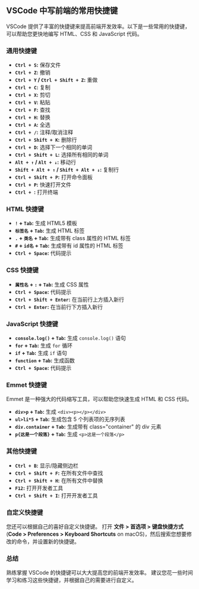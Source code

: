 ## VSCode 中写前端的常用快捷键

VSCode 提供了丰富的快捷键来提高前端开发效率。以下是一些常用的快捷键，可以帮助您更快地编写 HTML、CSS 和 JavaScript 代码。

### 通用快捷键

* **`Ctrl + S`:** 保存文件
* **`Ctrl + Z`:** 撤销
* **`Ctrl + Y` / `Ctrl + Shift + Z`:** 重做
* **`Ctrl + C`:** 复制
* **`Ctrl + X`:** 剪切
* **`Ctrl + V`:** 粘贴
* **`Ctrl + F`:** 查找
* **`Ctrl + H`:** 替换
* **`Ctrl + A`:** 全选
* **`Ctrl + /`:** 注释/取消注释
* **`Ctrl + Shift + K`:** 删除行
* **`Ctrl + D`:** 选择下一个相同的单词
* **`Ctrl + Shift + L`:** 选择所有相同的单词
* **`Alt + ↑` / `Alt + ↓`:**  移动行
* **`Shift + Alt + ↑` / `Shift + Alt + ↓`:** 复制行
* **`Ctrl + Shift + P`:** 打开命令面板
* **`Ctrl + P`:** 快速打开文件
* **`Ctrl + `:** 打开终端

### HTML 快捷键

* **`!` + `Tab`:** 生成 HTML5 模板
* **`标签名` + `Tab`:** 生成 HTML 标签
* **`.` + `类名` + `Tab`:** 生成带有 class 属性的 HTML 标签
* **`#` + `id名` + `Tab`:** 生成带有 id 属性的 HTML 标签
* **`Ctrl + Space`:** 代码提示

### CSS 快捷键

* **`属性名` + `:` + `Tab`:** 生成 CSS 属性
* **`Ctrl + Space`:** 代码提示
* **`Ctrl + Shift + Enter`:** 在当前行上方插入新行
* **`Ctrl + Enter`:** 在当前行下方插入新行

### JavaScript 快捷键

* **`console.log()` + `Tab`:** 生成 `console.log()` 语句
* **`for` + `Tab`:** 生成 `for` 循环
* **`if` + `Tab`:** 生成 `if` 语句
* **`function` + `Tab`:** 生成函数
* **`Ctrl + Space`:** 代码提示

### Emmet 快捷键

Emmet 是一种强大的代码缩写工具，可以帮助您快速生成 HTML 和 CSS 代码。

* **`div>p` + `Tab`:** 生成 `<div><p></p></div>`
* **`ul>li*5` + `Tab`:** 生成包含 5 个列表项的无序列表
* **`div.container` + `Tab`:** 生成带有 class="container" 的 div 元素
* **`p{这是一个段落}` + `Tab`:** 生成 `<p>这是一个段落</p>`

### 其他快捷键

* **`Ctrl + B`:** 显示/隐藏侧边栏
* **`Ctrl + Shift + F`:** 在所有文件中查找
* **`Ctrl + Shift + H`:** 在所有文件中替换
* **`F12`:** 打开开发者工具
* **`Ctrl + Shift + I`:** 打开开发者工具

### 自定义快捷键

您还可以根据自己的喜好自定义快捷键。 打开 **文件 > 首选项 > 键盘快捷方式** (**Code > Preferences > Keyboard Shortcuts** on macOS)，然后搜索您想要修改的命令，并设置新的快捷键。

### 总结

熟练掌握 VSCode 的快捷键可以大大提高您的前端开发效率。 建议您花一些时间学习和练习这些快捷键，并根据自己的需要进行自定义。 
